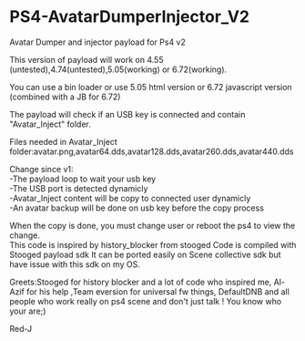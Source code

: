 # PS4-AvatarDumperInjector_V2
Avatar Dumper and injector payload for Ps4 v2

This version of payload will work on 4.55 (untested),4.74(untested),5.05(working) or 6.72(working).

You can use a bin loader or use 5.05 html version or 6.72 javascript version (combined with a JB for 6.72)

The payload will check if an USB key is connected and contain "Avatar_Inject" folder.               

Files needed in Avatar_Inject folder:avatar.png,avatar64.dds,avatar128.dds,avatar260.dds,avatar440.dds                                                            

Change since v1:                                                                                                                     
-The payload loop to wait your usb key                                                                                                          
-The USB port is detected dynamicly                                                                                                                  
-Avatar_Inject content will be copy to connected user dynamicly                                                                                            
-An avatar backup will be done on usb key before the copy process                                                                                                    


When the copy is done, you must change user or reboot the ps4 to view the change.                                                            
This code is inspired by history_blocker from stooged
Code is compiled with Stooged payload sdk
It can be ported easily on Scene collective sdk but have issue with this sdk on my OS.

Greets:Stooged for history blocker and a lot of code who inspired me, Al-Azif for his help ,Team eversion for universal fw things, DefaultDNB and all people who work really on ps4 scene and don't just talk ! 
You know who your are;)

Red-J
